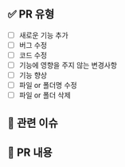 ## ✅ PR 유형
- [ ] 새로운 기능 추가
- [ ] 버그 수정
- [ ] 코드 수정
- [ ] 기능에 영향을 주지 않는 변경사항
- [ ] 기능 향상
- [ ] 파일 or 폴더명 수정
- [ ] 파일 or 폴더 삭제

## 📰 관련 이슈
<!---- 아래에 주소에 이슈번호를 넣어주세요! ---->
<!---- ex)https://github.com/SWU-Running-Coach/Running_Coach_SERVER/issues/ ---->


## 📝 PR 내용
<!---- 해당 PR에 어떤 작업을 하였는지 설명해주세요. ---->

